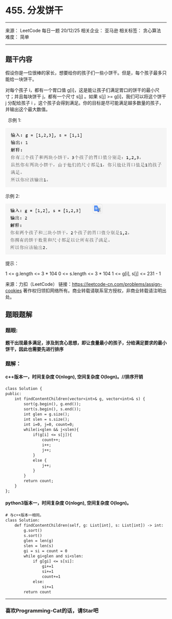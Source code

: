 # 455. 分发饼干
***
来源： LeetCode 每日一题 20/12/25
相关企业： 亚马逊
相关标签： 贪心算法
难度： 简单
***
## 题干内容
假设你是一位很棒的家长，想要给你的孩子们一些小饼干。但是，每个孩子最多只能给一块饼干。

对每个孩子 i，都有一个胃口值 g[i]，这是能让孩子们满足胃口的饼干的最小尺寸；并且每块饼干 j，都有一个尺寸 s[j] 。如果 s[j] >= g[i]，我们可以将这个饼干 j 分配给孩子 i ，这个孩子会得到满足。你的目标是尽可能满足越多数量的孩子，并输出这个最大数值。

 
示例 1:


![](https://github.com/jinghehehe/pictures/blob/main/455-1.png)

示例 2:

![](https://github.com/jinghehehe/pictures/blob/main/455-2.png)

提示：

1 <= g.length <= 3 * 104
0 <= s.length <= 3 * 104
1 <= g[i], s[j] <= 231 - 1

来源：力扣（LeetCode）
链接：https://leetcode-cn.com/problems/assign-cookies
著作权归领扣网络所有。商业转载请联系官方授权，非商业转载请注明出处。

## 题眼题解
### 题眼:
**题干出现最多满足，涉及到贪心思想，即让食量最小的孩子，分给满足要求的最小饼干，因此也需要先进行排序**

### 题解：
#### c++版本一，时间复杂度 O(nlogn), 空间复杂度 O(logn)。//排序开销
```language
class Solution {
public:
    int findContentChildren(vector<int>& g, vector<int>& s) {
        sort(g.begin(), g.end());
        sort(s.begin(), s.end());
        int glen = g.size();
        int slen = s.size();
        int i=0, j=0, count=0;
        while(i<glen && j<slen){
            if(g[i] <= s[j]){
                count++;
                i++;
                j++;
            }
            else {
                j++;
            }
        }
        return count;
    }
};
```
#### python3版本一，时间复杂度 O(nlogn), 空间复杂度 O(logn)。
```language
# 与c++版本一相同。
class Solution:
    def findContentChildren(self, g: List[int], s: List[int]) -> int:
        g.sort()
        s.sort()
        glen = len(g)
        slen = len(s)
        gi = si = count = 0
        while gi<glen and si<slen:
            if g[gi] <= s[si]:
                gi+=1
                si+=1
                count+=1
            else:
                si+=1
        return count
```
***

### **喜欢Programming-Cat的话，请Star吧**




